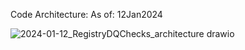 Code Architecture:
  As of: 12Jan2024



![2024-01-12_RegistryDQChecks_architecture drawio](https://github.com/Corrona-IT/RegistryDQChecks/assets/153545676/5f186dd2-878c-4594-b723-d5a825e01b44)


